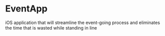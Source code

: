 # EventApp
iOS application that will streamline the event-going process and eliminates the time that is wasted while standing in line
